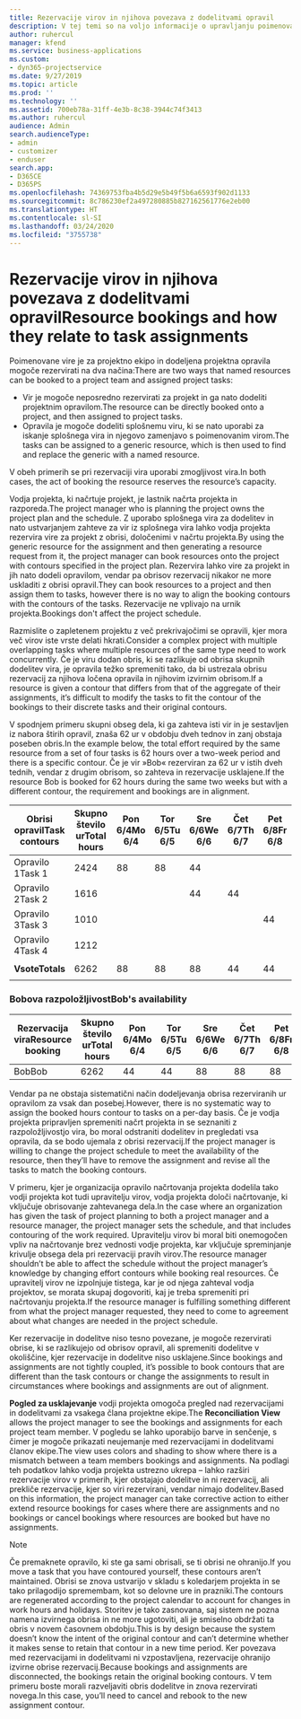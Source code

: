 ```yaml
---
title: Rezervacije virov in njihova povezava z dodelitvami opravil
description: V tej temi so na voljo informacije o upravljanju poimenovanih virov, rezervacij virov in dodelitev opravil ter o tem, kako so povezani med sabo.
author: ruhercul
manager: kfend
ms.service: business-applications
ms.custom:
- dyn365-projectservice
ms.date: 9/27/2019
ms.topic: article
ms.prod: ''
ms.technology: ''
ms.assetid: 700eb78a-31ff-4e3b-8c38-3944c74f3413
ms.author: ruhercul
audience: Admin
search.audienceType:
- admin
- customizer
- enduser
search.app:
- D365CE
- D365PS
ms.openlocfilehash: 74369753fba4b5d29e5b49f5b6a6593f902d1133
ms.sourcegitcommit: 8c786230ef2a497280885b827162561776e2eb00
ms.translationtype: HT
ms.contentlocale: sl-SI
ms.lasthandoff: 03/24/2020
ms.locfileid: "3755738"
---
```

# <a name="resource-bookings-and-how-they-relate-to-task-assignments"></a><span data-ttu-id="6ff2d-103">Rezervacije virov in njihova povezava z dodelitvami opravil</span><span class="sxs-lookup"><span data-stu-id="6ff2d-103">Resource bookings and how they relate to task assignments</span></span>


<span data-ttu-id="6ff2d-104">Poimenovane vire je za projektno ekipo in dodeljena projektna opravila mogoče rezervirati na dva načina:</span><span class="sxs-lookup"><span data-stu-id="6ff2d-104">There are two ways that named resources can be booked to a project team and assigned project tasks:</span></span>

- <span data-ttu-id="6ff2d-105">Vir je mogoče neposredno rezervirati za projekt in ga nato dodeliti projektnim opravilom.</span><span class="sxs-lookup"><span data-stu-id="6ff2d-105">The resource can be directly booked onto a project, and then assigned to project tasks.</span></span>
- <span data-ttu-id="6ff2d-106">Opravila je mogoče dodeliti splošnemu viru, ki se nato uporabi za iskanje splošnega vira in njegovo zamenjavo s poimenovanim virom.</span><span class="sxs-lookup"><span data-stu-id="6ff2d-106">The tasks can be assigned to a generic resource, which is then used to find and replace the generic with a named resource.</span></span> 

<span data-ttu-id="6ff2d-107">V obeh primerih se pri rezervaciji vira uporabi zmogljivost vira.</span><span class="sxs-lookup"><span data-stu-id="6ff2d-107">In both cases, the act of booking the resource reserves the resource’s capacity.</span></span>

<span data-ttu-id="6ff2d-108">Vodja projekta, ki načrtuje projekt, je lastnik načrta projekta in razporeda.</span><span class="sxs-lookup"><span data-stu-id="6ff2d-108">The project manager who is planning the project owns the project plan and the schedule.</span></span> <span data-ttu-id="6ff2d-109">Z uporabo splošnega vira za dodelitev in nato ustvarjanjem zahteve za vir iz splošnega vira lahko vodja projekta rezervira vire za projekt z obrisi, določenimi v načrtu projekta.</span><span class="sxs-lookup"><span data-stu-id="6ff2d-109">By using the generic resource for the assignment and then generating a resource request from it, the project manager can book resources onto the project with contours specified in the project plan.</span></span> <span data-ttu-id="6ff2d-110">Rezervira lahko vire za projekt in jih nato dodeli opravilom, vendar pa obrisov rezervacij nikakor ne more uskladiti z obrisi opravil.</span><span class="sxs-lookup"><span data-stu-id="6ff2d-110">They can book resources to a project and then assign them to tasks, however there is no way to align the booking contours with the contours of the tasks.</span></span> <span data-ttu-id="6ff2d-111">Rezervacije ne vplivajo na urnik projekta.</span><span class="sxs-lookup"><span data-stu-id="6ff2d-111">Bookings don't affect the project schedule.</span></span>

<span data-ttu-id="6ff2d-112">Razmislite o zapletenem projektu z več prekrivajočimi se opravili, kjer mora več virov iste vrste delati hkrati.</span><span class="sxs-lookup"><span data-stu-id="6ff2d-112">Consider a complex project with multiple overlapping tasks where multiple resources of the same type need to work concurrently.</span></span> <span data-ttu-id="6ff2d-113">Če je viru dodan obris, ki se razlikuje od obrisa skupnih dodelitev vira, je opravila težko spremeniti tako, da bi ustrezala obrisu rezervacij za njihova ločena opravila in njihovim izvirnim obrisom.</span><span class="sxs-lookup"><span data-stu-id="6ff2d-113">If a resource is given a contour that differs from that of the aggregate of their assignments, it’s difficult to modify the tasks to fit the contour of the bookings to their discrete tasks and their original contours.</span></span>

<span data-ttu-id="6ff2d-114">V spodnjem primeru skupni obseg dela, ki ga zahteva isti vir in je sestavljen iz nabora štirih opravil, znaša 62 ur v obdobju dveh tednov in zanj obstaja poseben obris.</span><span class="sxs-lookup"><span data-stu-id="6ff2d-114">In the example below, the total effort required by the same resource from a set of four tasks is 62 hours over a two-week period and there is a specific contour.</span></span> <span data-ttu-id="6ff2d-115">Če je vir »Bob« rezerviran za 62 ur v istih dveh tednih, vendar z drugim obrisom, so zahteva in rezervacije usklajene.</span><span class="sxs-lookup"><span data-stu-id="6ff2d-115">If the resource Bob is booked for 62 hours during the same two weeks but with a different contour, the requirement and bookings are in alignment.</span></span>

| <span data-ttu-id="6ff2d-116">**Obrisi opravil**</span><span class="sxs-lookup"><span data-stu-id="6ff2d-116">**Task contours**</span></span>    | <span data-ttu-id="6ff2d-117">**Skupno število ur**</span><span class="sxs-lookup"><span data-stu-id="6ff2d-117">**Total hours**</span></span> | <span data-ttu-id="6ff2d-118">Pon 6/4</span><span class="sxs-lookup"><span data-stu-id="6ff2d-118">Mo 6/4</span></span> | <span data-ttu-id="6ff2d-119">Tor 6/5</span><span class="sxs-lookup"><span data-stu-id="6ff2d-119">Tu 6/5</span></span> | <span data-ttu-id="6ff2d-120">Sre 6/6</span><span class="sxs-lookup"><span data-stu-id="6ff2d-120">We 6/6</span></span> | <span data-ttu-id="6ff2d-121">Čet 6/7</span><span class="sxs-lookup"><span data-stu-id="6ff2d-121">Th 6/7</span></span> | <span data-ttu-id="6ff2d-122">Pet 6/8</span><span class="sxs-lookup"><span data-stu-id="6ff2d-122">Fr 6/8</span></span> | <span data-ttu-id="6ff2d-123">Sob 6/9</span><span class="sxs-lookup"><span data-stu-id="6ff2d-123">Sa 6/9</span></span> | <span data-ttu-id="6ff2d-124">Ned 6/10</span><span class="sxs-lookup"><span data-stu-id="6ff2d-124">Su 6/10</span></span> | <span data-ttu-id="6ff2d-125">Pon 6/11</span><span class="sxs-lookup"><span data-stu-id="6ff2d-125">Mo 6/11</span></span> | <span data-ttu-id="6ff2d-126">Tor 6/12</span><span class="sxs-lookup"><span data-stu-id="6ff2d-126">Tu 6/12</span></span> | <span data-ttu-id="6ff2d-127">Sre 6/13</span><span class="sxs-lookup"><span data-stu-id="6ff2d-127">We 6/13</span></span> | <span data-ttu-id="6ff2d-128">Čet 6/14</span><span class="sxs-lookup"><span data-stu-id="6ff2d-128">Th 6/14</span></span> | <span data-ttu-id="6ff2d-129">Pet 6/15</span><span class="sxs-lookup"><span data-stu-id="6ff2d-129">Fr 6/15</span></span> |
|----------------------|-----------------|--------|--------|--------|--------|--------|--------|---------|---------|---------|---------|---------|---------|
| <span data-ttu-id="6ff2d-130">Opravilo 1</span><span class="sxs-lookup"><span data-stu-id="6ff2d-130">Task 1</span></span>               | <span data-ttu-id="6ff2d-131">24</span><span class="sxs-lookup"><span data-stu-id="6ff2d-131">24</span></span>              | <span data-ttu-id="6ff2d-132">8</span><span class="sxs-lookup"><span data-stu-id="6ff2d-132">8</span></span>      | <span data-ttu-id="6ff2d-133">8</span><span class="sxs-lookup"><span data-stu-id="6ff2d-133">8</span></span>      | <span data-ttu-id="6ff2d-134">4</span><span class="sxs-lookup"><span data-stu-id="6ff2d-134">4</span></span>      |        |        |        |         |         |         | <span data-ttu-id="6ff2d-135">4</span><span class="sxs-lookup"><span data-stu-id="6ff2d-135">4</span></span>       |         |         |
| <span data-ttu-id="6ff2d-136">Opravilo 2</span><span class="sxs-lookup"><span data-stu-id="6ff2d-136">Task 2</span></span>               | <span data-ttu-id="6ff2d-137">16</span><span class="sxs-lookup"><span data-stu-id="6ff2d-137">16</span></span>              |        |        | <span data-ttu-id="6ff2d-138">4</span><span class="sxs-lookup"><span data-stu-id="6ff2d-138">4</span></span>      | <span data-ttu-id="6ff2d-139">4</span><span class="sxs-lookup"><span data-stu-id="6ff2d-139">4</span></span>      |        |        |         | <span data-ttu-id="6ff2d-140">8</span><span class="sxs-lookup"><span data-stu-id="6ff2d-140">8</span></span>       |         |         |         |         |
| <span data-ttu-id="6ff2d-141">Opravilo 3</span><span class="sxs-lookup"><span data-stu-id="6ff2d-141">Task 3</span></span>               | <span data-ttu-id="6ff2d-142">10</span><span class="sxs-lookup"><span data-stu-id="6ff2d-142">10</span></span>              |        |        |        |        | <span data-ttu-id="6ff2d-143">4</span><span class="sxs-lookup"><span data-stu-id="6ff2d-143">4</span></span>      |        |         |         | <span data-ttu-id="6ff2d-144">4</span><span class="sxs-lookup"><span data-stu-id="6ff2d-144">4</span></span>       |         | <span data-ttu-id="6ff2d-145">2</span><span class="sxs-lookup"><span data-stu-id="6ff2d-145">2</span></span>       |         |
| <span data-ttu-id="6ff2d-146">Opravilo 4</span><span class="sxs-lookup"><span data-stu-id="6ff2d-146">Task 4</span></span>               | <span data-ttu-id="6ff2d-147">12</span><span class="sxs-lookup"><span data-stu-id="6ff2d-147">12</span></span>              |        |        |        |        |        |        |         |         |         | <span data-ttu-id="6ff2d-148">4</span><span class="sxs-lookup"><span data-stu-id="6ff2d-148">4</span></span>       |         | <span data-ttu-id="6ff2d-149">8</span><span class="sxs-lookup"><span data-stu-id="6ff2d-149">8</span></span>       |
|                      |                 |        |        |        |        |        |        |         |         |         |         |         |         |
| <span data-ttu-id="6ff2d-150">**Vsote**</span><span class="sxs-lookup"><span data-stu-id="6ff2d-150">**Totals**</span></span>           | <span data-ttu-id="6ff2d-151">62</span><span class="sxs-lookup"><span data-stu-id="6ff2d-151">62</span></span>              | <span data-ttu-id="6ff2d-152">8</span><span class="sxs-lookup"><span data-stu-id="6ff2d-152">8</span></span>      | <span data-ttu-id="6ff2d-153">8</span><span class="sxs-lookup"><span data-stu-id="6ff2d-153">8</span></span>      | <span data-ttu-id="6ff2d-154">8</span><span class="sxs-lookup"><span data-stu-id="6ff2d-154">8</span></span>      | <span data-ttu-id="6ff2d-155">4</span><span class="sxs-lookup"><span data-stu-id="6ff2d-155">4</span></span>      | <span data-ttu-id="6ff2d-156">4</span><span class="sxs-lookup"><span data-stu-id="6ff2d-156">4</span></span>      |        |         | <span data-ttu-id="6ff2d-157">8</span><span class="sxs-lookup"><span data-stu-id="6ff2d-157">8</span></span>       | <span data-ttu-id="6ff2d-158">4</span><span class="sxs-lookup"><span data-stu-id="6ff2d-158">4</span></span>       | <span data-ttu-id="6ff2d-159">8</span><span class="sxs-lookup"><span data-stu-id="6ff2d-159">8</span></span>       | <span data-ttu-id="6ff2d-160">2</span><span class="sxs-lookup"><span data-stu-id="6ff2d-160">2</span></span>       | <span data-ttu-id="6ff2d-161">8</span><span class="sxs-lookup"><span data-stu-id="6ff2d-161">8</span></span>       |
|                      |                 |        |        |        |        |        |        |         |         |         |         |

### <a name="bobs-availability"></a><span data-ttu-id="6ff2d-162">Bobova razpoložljivost</span><span class="sxs-lookup"><span data-stu-id="6ff2d-162">Bob's availability</span></span>
| <span data-ttu-id="6ff2d-163">**Rezervacija vira**</span><span class="sxs-lookup"><span data-stu-id="6ff2d-163">**Resource   booking**</span></span> | <span data-ttu-id="6ff2d-164">**Skupno število ur**</span><span class="sxs-lookup"><span data-stu-id="6ff2d-164">**Total hours**</span></span> | <span data-ttu-id="6ff2d-165">Pon 6/4</span><span class="sxs-lookup"><span data-stu-id="6ff2d-165">Mo 6/4</span></span> | <span data-ttu-id="6ff2d-166">Tor 6/5</span><span class="sxs-lookup"><span data-stu-id="6ff2d-166">Tu 6/5</span></span> | <span data-ttu-id="6ff2d-167">Sre 6/6</span><span class="sxs-lookup"><span data-stu-id="6ff2d-167">We 6/6</span></span> | <span data-ttu-id="6ff2d-168">Čet 6/7</span><span class="sxs-lookup"><span data-stu-id="6ff2d-168">Th 6/7</span></span> | <span data-ttu-id="6ff2d-169">Pet 6/8</span><span class="sxs-lookup"><span data-stu-id="6ff2d-169">Fr 6/8</span></span> | <span data-ttu-id="6ff2d-170">Sob 6/9</span><span class="sxs-lookup"><span data-stu-id="6ff2d-170">Sa 6/9</span></span> | <span data-ttu-id="6ff2d-171">Ned 6/10</span><span class="sxs-lookup"><span data-stu-id="6ff2d-171">Su 6/10</span></span> | <span data-ttu-id="6ff2d-172">Pon 6/11</span><span class="sxs-lookup"><span data-stu-id="6ff2d-172">Mo 6/11</span></span> | <span data-ttu-id="6ff2d-173">Tor 6/12</span><span class="sxs-lookup"><span data-stu-id="6ff2d-173">Tu 6/12</span></span> | <span data-ttu-id="6ff2d-174">Sre 6/13</span><span class="sxs-lookup"><span data-stu-id="6ff2d-174">We 6/13</span></span> | <span data-ttu-id="6ff2d-175">Čet 6/14</span><span class="sxs-lookup"><span data-stu-id="6ff2d-175">Th 6/14</span></span> | <span data-ttu-id="6ff2d-176">Pet 6/15</span><span class="sxs-lookup"><span data-stu-id="6ff2d-176">Fr 6/15</span></span> |
|------------------------|-----------------|--------|--------|--------|--------|--------|--------|---------|---------|---------|---------|---------|---------|
| <span data-ttu-id="6ff2d-177">Bob</span><span class="sxs-lookup"><span data-stu-id="6ff2d-177">Bob</span></span>                    | <span data-ttu-id="6ff2d-178">62</span><span class="sxs-lookup"><span data-stu-id="6ff2d-178">62</span></span>              | <span data-ttu-id="6ff2d-179">4</span><span class="sxs-lookup"><span data-stu-id="6ff2d-179">4</span></span>      | <span data-ttu-id="6ff2d-180">4</span><span class="sxs-lookup"><span data-stu-id="6ff2d-180">4</span></span>      | <span data-ttu-id="6ff2d-181">8</span><span class="sxs-lookup"><span data-stu-id="6ff2d-181">8</span></span>      | <span data-ttu-id="6ff2d-182">8</span><span class="sxs-lookup"><span data-stu-id="6ff2d-182">8</span></span>      | <span data-ttu-id="6ff2d-183">8</span><span class="sxs-lookup"><span data-stu-id="6ff2d-183">8</span></span>      |        |         | <span data-ttu-id="6ff2d-184">4</span><span class="sxs-lookup"><span data-stu-id="6ff2d-184">4</span></span>       | <span data-ttu-id="6ff2d-185">4</span><span class="sxs-lookup"><span data-stu-id="6ff2d-185">4</span></span>       | <span data-ttu-id="6ff2d-186">8</span><span class="sxs-lookup"><span data-stu-id="6ff2d-186">8</span></span>       | <span data-ttu-id="6ff2d-187">8</span><span class="sxs-lookup"><span data-stu-id="6ff2d-187">8</span></span>       | <span data-ttu-id="6ff2d-188">6</span><span class="sxs-lookup"><span data-stu-id="6ff2d-188">6</span></span>       |

<span data-ttu-id="6ff2d-189">Vendar pa ne obstaja sistematični način dodeljevanja obrisa rezerviranih ur opravilom za vsak dan posebej.</span><span class="sxs-lookup"><span data-stu-id="6ff2d-189">However, there is no systematic way to assign the booked hours contour to tasks on a per-day basis.</span></span> <span data-ttu-id="6ff2d-190">Če je vodja projekta pripravljen spremeniti načrt projekta in se seznaniti z razpoložljivostjo vira, bo moral odstraniti dodelitev in pregledati vsa opravila, da se bodo ujemala z obrisi rezervacij.</span><span class="sxs-lookup"><span data-stu-id="6ff2d-190">If the project manager is willing to change the project schedule to meet the availability of the resource, then they’ll have to remove the assignment and revise all the tasks to match the booking contours.</span></span>

<span data-ttu-id="6ff2d-191">V primeru, kjer je organizacija opravilo načrtovanja projekta dodelila tako vodji projekta kot tudi upravitelju virov, vodja projekta določi načrtovanje, ki vključuje obrisovanje zahtevanega dela.</span><span class="sxs-lookup"><span data-stu-id="6ff2d-191">In the case where an organization has given the task of project planning to both a project manager and a resource manager, the project manager sets the schedule, and that includes contouring of the work required.</span></span> <span data-ttu-id="6ff2d-192">Upravitelju virov bi moral biti onemogočen vpliv na načrtovanje brez vednosti vodje projekta, kar vključuje spreminjanje krivulje obsega dela pri rezervaciji pravih virov.</span><span class="sxs-lookup"><span data-stu-id="6ff2d-192">The resource manager shouldn’t be able to affect the schedule without the project manager’s knowledge by changing effort contours while booking real resources.</span></span> <span data-ttu-id="6ff2d-193">Če upravitelj virov ne izpolnjuje tistega, kar je od njega zahteval vodja projektov, se morata skupaj dogovoriti, kaj je treba spremeniti pri načrtovanju projekta.</span><span class="sxs-lookup"><span data-stu-id="6ff2d-193">If the resource manager is fulfilling something different from what the project manager requested, they need to come to agreement about what changes are needed in the project schedule.</span></span>

<span data-ttu-id="6ff2d-194">Ker rezervacije in dodelitve niso tesno povezane, je mogoče rezervirati obrise, ki se razlikujejo od obrisov opravil, ali spremeniti dodelitve v okoliščine, kjer rezervacije in dodelitve niso usklajene.</span><span class="sxs-lookup"><span data-stu-id="6ff2d-194">Since bookings and assignments are not tightly coupled, it’s possible to book contours that are different than the task contours or change the assignments to result in circumstances where bookings and assignments are out of alignment.</span></span>

<span data-ttu-id="6ff2d-195">**Pogled za usklajevanje** vodji projekta omogoča pregled nad rezervacijami in dodelitvami za vsakega člana projektne ekipe.</span><span class="sxs-lookup"><span data-stu-id="6ff2d-195">The **Reconciliation View** allows the project manager to see the bookings and assignments for each project team member.</span></span> <span data-ttu-id="6ff2d-196">V pogledu se lahko uporabijo barve in senčenje, s čimer je mogoče prikazati neujemanje med rezervacijami in dodelitvami članov ekipe.</span><span class="sxs-lookup"><span data-stu-id="6ff2d-196">The view uses colors and shading to show where there is a mismatch between a team members bookings and assignments.</span></span> <span data-ttu-id="6ff2d-197">Na podlagi teh podatkov lahko vodja projekta ustrezno ukrepa – lahko razširi rezervacije virov v primerih, kjer obstajajo dodelitve in ni rezervacij, ali prekliče rezervacije, kjer so viri rezervirani, vendar nimajo dodelitev.</span><span class="sxs-lookup"><span data-stu-id="6ff2d-197">Based on this information, the project manager can take corrective action to either extend resource bookings for cases where there are assignments and no bookings or cancel bookings where resources are booked but have no assignments.</span></span>

> [!NOTE]
> <span data-ttu-id="6ff2d-198">Če premaknete opravilo, ki ste ga sami obrisali, se ti obrisi ne ohranijo.</span><span class="sxs-lookup"><span data-stu-id="6ff2d-198">If you move a task that you have contoured yourself, these contours aren’t maintained.</span></span> <span data-ttu-id="6ff2d-199">Obrisi se znova ustvarijo v skladu s koledarjem projekta in se tako prilagodijo spremembam, kot so delovne ure in prazniki.</span><span class="sxs-lookup"><span data-stu-id="6ff2d-199">The contours are regenerated according to the project calendar to account for changes in work hours and holidays.</span></span> <span data-ttu-id="6ff2d-200">Storitev je tako zasnovana, saj sistem ne pozna namena izvirnega obrisa in ne more ugotoviti, ali je smiselno obdržati ta obris v novem časovnem obdobju.</span><span class="sxs-lookup"><span data-stu-id="6ff2d-200">This is by design because the system doesn’t know the intent of the original contour and can’t determine whether it makes sense to retain that contour in a new time period.</span></span> <span data-ttu-id="6ff2d-201">Ker povezava med rezervacijami in dodelitvami ni vzpostavljena, rezervacije ohranijo izvirne obrise rezervacij.</span><span class="sxs-lookup"><span data-stu-id="6ff2d-201">Because bookings and assignments are disconnected, the bookings retain the original booking contours.</span></span> <span data-ttu-id="6ff2d-202">V tem primeru boste morali razveljaviti obris dodelitve in znova rezervirati novega.</span><span class="sxs-lookup"><span data-stu-id="6ff2d-202">In this case, you’ll need to cancel and rebook to the new assignment contour.</span></span>

